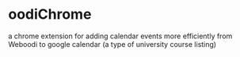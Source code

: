 # oodiChrome


a chrome extension for adding calendar events more efficiently from Weboodi to google calendar (a type of university course listing)
